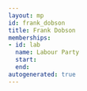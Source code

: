 ```yaml
---
layout: mp
id: frank_dobson
title: Frank Dobson
memberships:
- id: lab
  name: Labour Party
  start: 
  end: 
autogenerated: true
---
```

